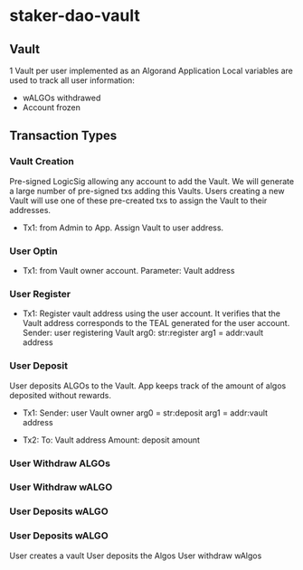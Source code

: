 # staker-dao-vault

## Vault

1 Vault per user implemented as an Algorand Application
Local variables are used to track all user information:
* wALGOs withdrawed 
* Account frozen

## Transaction Types

### Vault Creation

Pre-signed LogicSig allowing any account to add the Vault. We will generate a large number of pre-signed txs adding this Vaults. Users creating a new Vault will use one of these pre-created txs to assign the Vault to their addresses.
* Tx1: from Admin to App. Assign Vault to user address.

### User Optin

* Tx1: from Vault owner account. Parameter: Vault address

### User Register

* Tx1: Register vault address using the user account. It verifies that the Vault address corresponds to the TEAL generated for the user account.
Sender: user registering Vault 
arg0: str:register
arg1 = addr:vault address

### User Deposit

User deposits ALGOs to the Vault. App keeps track of the amount of algos deposited without rewards.

* Tx1: 
Sender: user Vault owner
arg0 = str:deposit
arg1 = addr:vault address

* Tx2: 
To: Vault address
Amount: deposit amount

### User Withdraw ALGOs


### User Withdraw wALGO


### User Deposits wALGO


### User Deposits wALGO


User creates a vault
User deposits the Algos 
User withdraw wAlgos
